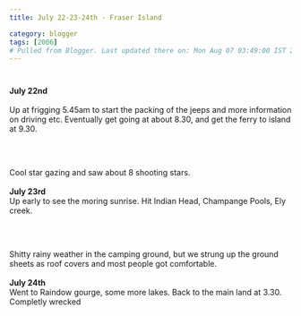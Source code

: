 ```yaml
---
title: July 22-23-24th - Fraser Island

category: blogger
tags: [2006]
# Pulled from Blogger. Last updated there on: Mon Aug 07 03:49:00 IST 2006
---
```

<a onblur="try {parent.deselectBloggerImageGracefully();} catch(e) {}" href="http://photos1.blogger.com/blogger/916/2956/1600/IMG_1422.jpg"><img style="display:block; margin:0px auto 10px; text-align:center;cursor:pointer; cursor:hand;" src="http://photos1.blogger.com/blogger/916/2956/320/IMG_1422.jpg" border="0" alt="" /></a><br /><B>July 22nd</B><br /><br />Up at frigging 5.45am to start the packing of the jeeps and more information on driving etc. Eventually get going at about 8.30, and get the ferry to island at 9.30.<br /><br /><a onblur="try {parent.deselectBloggerImageGracefully();} catch(e) {}" href="http://photos1.blogger.com/blogger/916/2956/1600/IMG_1455.jpg"><img style="display:block; margin:0px auto 10px; text-align:center;cursor:pointer; cursor:hand;" src="http://photos1.blogger.com/blogger/916/2956/320/IMG_1455.jpg" border="0" alt="" /></a><br /><br />Cool star gazing and saw about 8 shooting stars.<br /><br /><B>July 23rd</B><br />Up early to see the moring sunrise. Hit Indian Head, Champange Pools, Ely creek.<br /><br /><a onblur="try {parent.deselectBloggerImageGracefully();} catch(e) {}" href="http://photos1.blogger.com/blogger/916/2956/1600/IMG_1578.jpg"><img style="display:block; margin:0px auto 10px; text-align:center;cursor:pointer; cursor:hand;" src="http://photos1.blogger.com/blogger/916/2956/320/IMG_1578.jpg" border="0" alt="" /></a><br /><br />Shitty rainy weather in the camping ground, but we strung up the ground sheets as roof covers and most people got comfortable.<br /><br /><B>July 24th</B><br />Went to Raindow gourge, some more lakes. Back to the main land at 3.30. Completly wrecked
